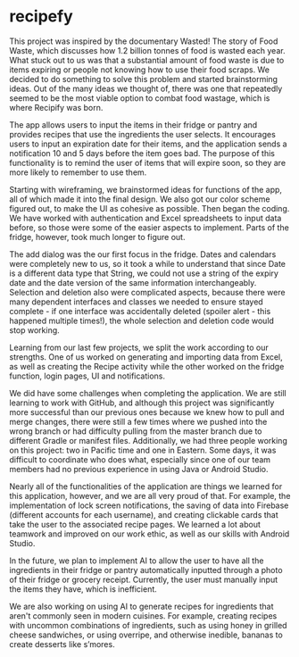 # recipefy

This project was inspired by the documentary Wasted! The story of Food Waste, which discusses how 1.2 billion tonnes of food is wasted each year. What stuck out to us was that a substantial amount of food waste is due to items expiring or people not knowing how to use their food scraps. We decided to do something to solve this problem and started brainstorming ideas. Out of the many ideas we thought of, there was one that repeatedly seemed to be the most viable option to combat food wastage, which is where Recipify was born.

The app allows users to input the items in their fridge or pantry and provides recipes that use the ingredients the user selects. It encourages users to input an expiration date for their items, and the application sends a notification 10 and 5 days before the item goes bad. The purpose of this functionality is to remind the user of items that will expire soon, so they are more likely to remember to use them.

Starting with wireframing, we brainstormed ideas for functions of the app, all of which made it into the final design. We also got our color scheme figured out, to make the UI as cohesive as possible. Then began the coding. We have worked with authentication and Excel spreadsheets to input data before, so those were some of the easier aspects to implement. Parts of the fridge, however, took much longer to figure out.

The add dialog was the our first focus in the fridge. Dates and calendars were completely new to us, so it took a while to understand that since Date is a different data type that String, we could not use a string of the expiry date and the date version of the same information interchangeably. Selection and deletion also were complicated aspects, because there were many dependent interfaces and classes we needed to ensure stayed complete - if one interface was accidentally deleted (spoiler alert - this happened multiple times!), the whole selection and deletion code would stop working.

Learning from our last few projects, we split the work according to our strengths. One of us worked on generating and importing data from Excel, as well as creating the Recipe activity while the other worked on the fridge function, login pages, UI and notifications. 

We did have some challenges when completing the application. We are still learning to work with GitHub, and although this project was significantly more successful than our previous ones because we knew how to pull and merge changes, there were still a few times where we pushed into the wrong branch or had difficulty pulling from the master branch due to different Gradle or manifest files. Additionally, we had three people working on this project: two in Pacific time and one in Eastern. Some days, it was difficult to coordinate who does what, especially since one of our team members had no previous experience in using Java or Android Studio.

Nearly all of the functionalities of the application are things we learned for this application, however, and we are all very proud of that. For example, the implementation of lock screen notifications, the saving of data into Firebase (different accounts for each username), and creating clickable cards that take the user to the associated recipe pages. We learned a lot about teamwork and improved on our work ethic, as well as our skills with Android Studio.

In the future, we plan to implement AI to allow the user to have all the ingredients in their fridge or pantry automatically inputted through a photo of their fridge or grocery receipt. Currently, the user must manually input the items they have, which is inefficient.

We are also working on using AI to generate recipes for ingredients that aren't commonly seen in modern cuisines. For example, creating recipes with uncommon combinations of ingredients, such as using honey in grilled cheese sandwiches, or using overripe, and otherwise inedible, bananas to create desserts like s’mores.
